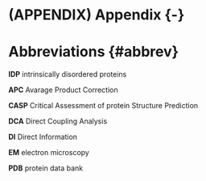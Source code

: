 # (APPENDIX) Appendix {-} 

# Abbreviations {#abbrev}


**IDP** intrinsically disordered proteins

**APC** Avarage Product Correction

**CASP** Critical Assessment of protein Structure Prediction

**DCA** Direct Coupling Analysis

**DI** Direct Information

**EM** electron microscopy

**PDB** protein data bank


